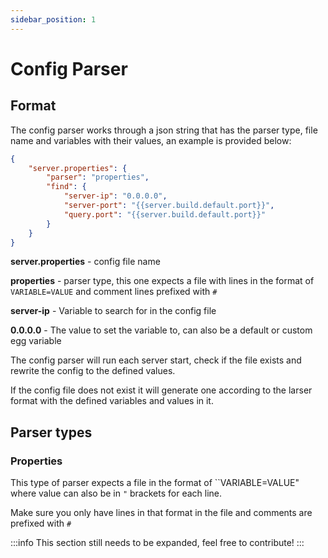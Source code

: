 ```yaml
---
sidebar_position: 1
---
```


# Config Parser

## Format
The config parser works through a json string that has the parser type, file name and variables with their values, an example is provided below:

```json
{
    "server.properties": {
        "parser": "properties",
        "find": {
            "server-ip": "0.0.0.0",
            "server-port": "{{server.build.default.port}}",
            "query.port": "{{server.build.default.port}}"
        }
    }
}
```

**server.properties** - config file name

**properties** - parser type, this one expects a file with lines in the format of ``VARIABLE=VALUE`` and comment lines prefixed with ``# ``

**server-ip** - Variable to search for in the config file

**0.0.0.0** - The value to set the variable to, can also be a default or custom egg variable

The config parser will run each server start, check if the file exists and rewrite the config to the defined values.

If the config file does not exist it will generate one according to the larser format with the defined variables and values in it.

## Parser types

### Properties

This type of parser expects a file in the format of ``VARIABLE=VALUE" where value can also be in `"` brackets for each line.

Make sure you only have lines in that format in the file and comments are prefixed with `# `

:::info
This section still needs to be expanded, feel free to contribute!
:::
